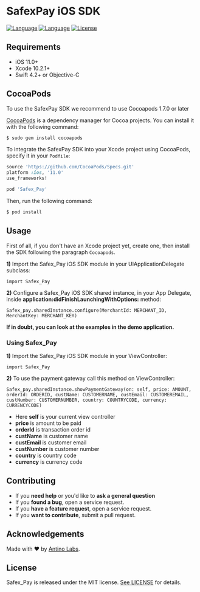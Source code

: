 <h1>SafexPay iOS SDK</h1>


 [![Language](https://img.shields.io/badge/Swift-5-red?style=plastic)]()
 [![Language](https://img.shields.io/badge/Objective--C-compatible-blue?style=plastic)]()
 [![License](https://img.shields.io/github/license/antinolabsdev/WddOnboarding-SDK-iOS?style=plastic)]()

## Requirements

- iOS 11.0+
- Xcode 10.2.1+
- Swift 4.2+ or Objective-C

## CocoaPods

To use the SafexPay SDK we recommend to use Cocoapods 1.7.0 or later

[CocoaPods](http://cocoapods.org) is a dependency manager for Cocoa projects. You can install it with the following command:

```bash
$ sudo gem install cocoapods
```

To integrate the SafexPay SDK into your Xcode project using CocoaPods, specify it in your `Podfile`:

```ruby
source 'https://github.com/CocoaPods/Specs.git'
platform :ios, '11.0'
use_frameworks!

pod 'Safex_Pay'
```


Then, run the following command:

```bash
$ pod install
```

## Usage
First of all, if you don't have an Xcode project yet, create one, then install the SDK following the paragraph `Cocoapods`.

**1)** Import the Safex_Pay iOS SDK module in your UIApplicationDelegate subclass:

```
import Safex_Pay
```

**2)** Configure a Safex_Pay iOS SDK shared instance, in your App Delegate, inside **application:didFinishLaunchingWithOptions:** method:

```
Safex_pay.sharedInstance.configure(MerchantId: MERCHANT_ID, MerchantKey: MERCHANT_KEY)
```
**If in doubt, you can look at the examples in the demo application.**


### Using Safex_Pay
**1)** Import the Safex_Pay iOS SDK module in your ViewController:

```
import Safex_Pay
```

**2)** To use the payment gateway call this method on ViewController:

```
Safex_pay.sharedInstance.showPaymentGateway(on: self, price: AMOUNT, orderId: ORDERID, custName: CUSTOMERNAME, custEmail: CUSTOMEREMAIL, custNumber: CUSTOMERNUMBER, country: COUNTRYCODE, currency: CURRENCYCODE)
```

- Here **self** is your current view controller
- **price** is amount to be paid
- **orderId** is transaction order id
- **custName** is customer name
- **custEmail** is customer email
- **custNumber** is customer number
- **country** is country code
- **currency** is currency code

## Contributing

- If you **need help** or you'd like to **ask a general question**
- If you **found a bug**, open a service request.
- If you **have a feature request**, open a service request.
- If you **want to contribute**, submit a pull request.



## Acknowledgements
Made with ❤️ by [Antino Labs](https://www.antino.io/).

## License
Safex_Pay is released under the MIT license. [See LICENSE](https://github.com/antinolabsdev/Safex-Pay_iOS/blob/master/LICENSE) for details.
